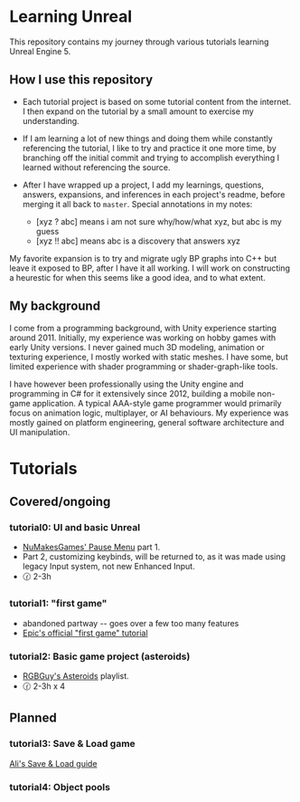 # Learning Unreal

This repository contains my journey through various tutorials learning Unreal Engine 5. 

## How I use this repository
- Each tutorial project is based on some tutorial content from the internet. I then expand on the tutorial by a small amount to exercise my understanding. 

- If I am learning a lot of new things and doing them while constantly referencing the tutorial, I like to try and practice it one more time, by branching off the initial commit and trying to accomplish everything I learned without referencing the source.

- After I have wrapped up a project, I add my learnings, questions, answers, expansions, and inferences in each project's readme, before merging it all back to `master`. Special annotations in my notes:
    - [xyz ? abc] means i am not sure why/how/what xyz, but abc is my guess
    - [xyz !! abc] means abc is a discovery that answers xyz

My favorite expansion is to try and migrate ugly BP graphs into C++ but leave it exposed to BP, after I have it all working. I will work on constructing a heurestic for when this seems like a good idea, and to what extent.

## My background
I come from a programming background, with Unity experience starting around 2011. Initially, my experience was working on hobby games with early Unity versions. I never gained much 3D modeling, animation or texturing experience, I mostly worked with static meshes. I have some, but limited experience with shader programming or shader-graph-like tools.

I have however been professionally using the Unity engine and programming in C# for it extensively since 2012, building a mobile non-game application. A typical AAA-style game programmer would primarily focus on animation logic, multiplayer, or AI behaviours. My experience was mostly gained on platform engineering, general software architecture and UI manipulation.

# Tutorials

## Covered/ongoing
### tutorial0: UI and basic Unreal
- [NuMakesGames' Pause Menu](https://www.youtube.com/watch?v=hBGVwOsezi0) part 1. 
- Part 2, customizing keybinds, will be returned to, as it was made using legacy Input system, not new Enhanced Input.
- 🕜 2-3h

### tutorial1: "first game" <abandoned>
- abandoned partway -- goes over a few too many features
- [Epic's official "first game" tutorial](https://dev.epicgames.com/community/learning/tutorials/e2V/your-first-game-in-unreal-engine-5)

### tutorial2: Basic game project (asteroids)
- [RGBGuy's Asteroids](https://www.youtube.com/watch?v=vRA9DKV-fd4&list=PLSPtS15mOXMfB488RbiM6QK3CUKut0gZ2) playlist.
- 🕜 2-3h x 4

## Planned
### tutorial3: Save & Load game
[Ali's Save & Load guide](https://www.youtube.com/watch?v=H6rqJbwjRIk)

### tutorial4: Object pools